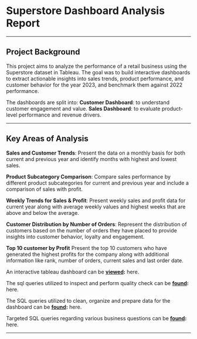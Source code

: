 # Superstore Dashboard Analysis Report


---
## Project Background

This project aims to analyze the performance of a retail business using the Superstore dataset in Tableau. The goal was to build interactive dashboards to extract actionable insights into sales trends, product performance, and customer behavior for the year 2023, and benchmark them against 2022 performance.

The dashboards are split into:
**Customer Dashboard**: to understand customer engagement and value.
**Sales Dashboard**:  to evaluate product-level performance and revenue drivers.

---

## Key Areas of Analysis

**Sales and Customer Trends**: Present the data on a monthly basis for both current and previous year and identify months with highest and lowest sales.

**Product Subcategory Comparison**: Compare sales performance by different product subcategories for current and previous year and include a comparison of sales with profit.

**Weekly Trends for Sales & Profit**: Present weekly sales and profit data for current year along with average weekly values and highest weeks that are above and below the average.

**Customer Distribution by Number of Orders**: Represent the distribution of customers based on the number of orders they have placed to provide insights into customer behavior, loyalty and engagement.

**Top 10 customer by Profit**
Present the top 10 customers who have generated the highest profits for the company along with additional information like rank, number of orders, current sales and last order date.

An interactive tableau dashboard can be **[viewed](https://github.com/):** here.

The sql queries utilized to inspect and perform quality check can be **[found](https://github.com/):** here.

The SQL queries utilized to clean, organize and prepare data for the dashboard can be **[found](https://github.com/):** here.

Targeted SQL queries regarding various business questions can be **[found](https://github.com/):** here.


---



